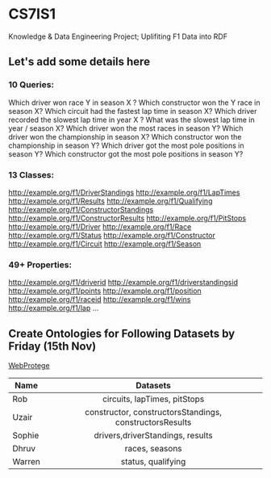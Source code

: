 # CS7IS1
Knowledge &amp; Data Engineering Project; Uplifiting F1 Data into RDF

## Let's add some details here ##

### 10 Queries: ###  
Which driver won race Y in season X ?
Which constructor won the Y race in season X?
Which circuit had the fastest lap time in season X?
Which driver recorded the slowest lap time in year X ?
What was the slowest lap time in year / season X?
Which driver won the most races in season Y?
Which driver won the championship in season X?
Which constructor won the championship in season Y?
Which driver got the most pole  positions in season Y?
Which constructor got the most pole positions in season Y?



### 13 Classes: ###  
http://example.org/f1/DriverStandings
http://example.org/f1/LapTimes
http://example.org/f1/Results
http://example.org/f1/Qualifying
http://example.org/f1/ConstructorStandings
http://example.org/f1/ConstructorResults
http://example.org/f1/PitStops
http://example.org/f1/Driver
http://example.org/f1/Race
http://example.org/f1/Status
http://example.org/f1/Constructor
http://example.org/f1/Circuit
http://example.org/f1/Season

### 49+ Properties: ###  
http://example.org/f1/driverid
http://example.org/f1/driverstandingsid
http://example.org/f1/points
http://example.org/f1/position
http://example.org/f1/raceid
http://example.org/f1/wins
http://example.org/f1/lap
...


## Create Ontologies for Following Datasets by Friday (15th Nov)
[WebProtege](https://webprotege.stanford.edu/#projects/2e5544cc-84f2-487a-890d-ccf4db1f22b2/edit/Properties?selection=ObjectProperty(%3Chttp://webprotege.stanford.edu/RC23hE9n0WvGKp9wvHw9ukg%3E))

| Name        | Datasets |
| ------------- |:-------------:|
| Rob     | circuits, lapTimes, pitStops |
| Uzair    | constructor, constructorsStandings, constructorsResults  |
| Sophie |   drivers,driverStandings, results  |
| Dhruv | races, seasons |
| Warren | status, qualifying |
